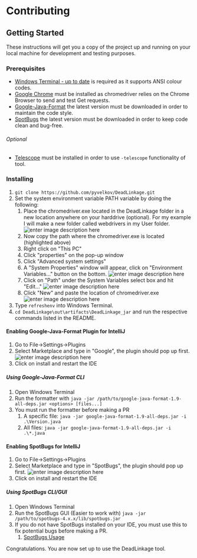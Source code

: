 # Contributing

## Getting Started

These instructions will get you a copy of the project up and running on your local machine for development and testing purposes.

### Prerequisites
 - [Windows Terminal - up to date](https://github.com/lextm/windowsterminal-shell) is required as it supports ANSI colour codes.
 - [Google Chrome](https://www.google.com/intl/en_ca/chrome/) must be installed as chromedriver relies on the Chrome Browser to send and test Get requests.
 - [Google-Java-Format](https://github.com/google/google-java-format/releases) the latest version must be downloaded in order to maintain the code style.
 - [SpotBugs](https://github.com/spotbugs/spotbugs/releases) the latest version must be downloaded in order to keep code clean and bug-free.

###### Optional
 - [Telescope](https://github.com/Seneca-CDOT/telescope) must be installed in order to use `-telescope` functionality of tool. 

### Installing

 1. `git clone https://github.com/pyvelkov/DeadLinkage.git`
 2. Set the system environment variable PATH variable by doing the following:
	 1. Place the chromedriver.exe located in the DeadLinkage folder in a new location anywhere on your harddrive (optional). For my example I will make a new folder called webdrivers in my User folder.
![enter image description here](https://raw.githubusercontent.com/pyvelkov/DeadLinkage/master/0.1%20MDassets/chromedriver%2001.JPG?token=ANEOJ52DGUDODVIIMC6TP6K7OTSUG)
	2. Now copy the path where the chromedriver.exe is located (highlighted above)
	3. Right click on "This PC" 
	4. Click "properties" on the pop-up window
	5. Click "Advanced system settings"
	6. A "System Properties" window will appear, click on "Environment Variables..." button on the bottom.
![enter image description here](https://raw.githubusercontent.com/pyvelkov/DeadLinkage/master/0.1%20MDassets/chromedriver%2002.JPG?token=ANEOJ5352TCLEECP4KPPIDK7OTT7C)
	7. Click on "Path" under the System Variables select box and hit "Edit..."
![enter image description here](https://raw.githubusercontent.com/pyvelkov/DeadLinkage/master/0.1%20MDassets/chromedriver%2003.JPG?token=ANEOJ5354SMJW4YKXJDB6427OTUFI)
	8. Click "New" and paste the location of chromedriver.exe
![enter image description here](https://raw.githubusercontent.com/pyvelkov/DeadLinkage/master/0.1%20MDassets/chromedriver%2004.JPG?token=ANEOJ52FGLYAC4N3HPBOSH27OTUTW)
 3. Type `refreshenv` into Windows Terminal.
 4. `cd DeadLinkage\out\artifacts\DeadLinkage_jar` and run the respective commands listed in the README.
 
#### Enabling Google-Java-Format Plugin for IntelliJ

 1. Go to File->Settings->Plugins
 2. Select Marketplace and type in "Google", the plugin should pop up first.
![enter image description here](https://raw.githubusercontent.com/pyvelkov/DeadLinkage/master/0.1%20MDassets/chromedriver%2004.JPG?token=ANEOJ52FGLYAC4N3HPBOSH27OTUTW)
 3. Click on install and restart the IDE

##### Using Google-Java-Format CLI

 1. Open Windows Terminal
 2. Run the formatter with `java -jar /path/to/google-java-format-1.9-all-deps.jar <options> [files...]`
 3. You must run the formatter before making a PR
    1. A specific file: `java -jar google-java-format-1.9-all-deps.jar -i .\Version.java`
    2. All files: `java -jar google-java-format-1.9-all-deps.jar -i .\*.java`

#### Enabling SpotBugs for IntelliJ

 1. Go to File->Settings->Plugins
 2. Select Marketplace and type in "SpotBugs", the plugin should pop up first.
![enter image description here](https://raw.githubusercontent.com/pyvelkov/DeadLinkage/master/0.1%20MDassets/chromedriver%2004.JPG?token=ANEOJ52FGLYAC4N3HPBOSH27OTUTW)
 3. Click on install and restart the IDE

##### Using SpotBugs CLI/GUI

 1. Open Windows Terminal
 2. Run the SpotBugs GUI (Easier to work with) `java -jar /path/to/spotbugs-4.x.x/lib/spotbugs.jar`
 3. If you do not have SpotBugs installed on your IDE, you must use this to fix potential bugs before making a PR.
    1. [SpotBugs Usage](https://spotbugs.readthedocs.io/en/latest/gui.html)

Congratulations. You are now set up to use the DeadLinkage tool.
